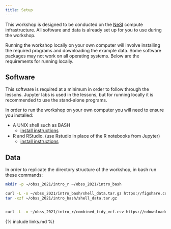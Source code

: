 ```yaml
---
title: Setup
---
```



This workshop is designed to be conducted on the [NeSI](https://www.nesi.org.nz) compute infrastructure. All software and data is already set up for you to use during the workshop.

Running the workshop locally on your own computer will involve installing the required programs and downloading the example data. Some software packages may not work on all operating systems. Below are the requirements for running locally.


## Software

This software is required at a minimum in order to follow through the lessons. Jupyter labs is used in the lessons, but for running locally it is recommended to use the stand-alone programs.

In order to run the workshop on your own computer you will need to ensure you installed:

- A UNIX shell such as BASH
    - [install instructions](https://carpentries.github.io/workshop-template/#setup)
- R and RStudio. (use Rstudio in place of the R notebooks from Jupyter)
    - [install instructions](https://carpentries.github.io/workshop-template/#setup)

## Data

In order to replicate the directory structure of the workshop, in bash run these commands:

```bash
mkdir -p ~/obss_2021/intro_r ~/obss_2021/intro_bash

curl -L -o ~/obss_2021/intro_bash/shell_data.tar.gz https://figshare.com/ndownloader/files/14417834
tar -xzf ~/obss_2021/intro_bash/shell_data.tar.gz


curl -L -o ~/obss_2021/intro_r/combined_tidy_vcf.csv https://ndownloader.figshare.com/files/14632895
```

{% include links.md %}
